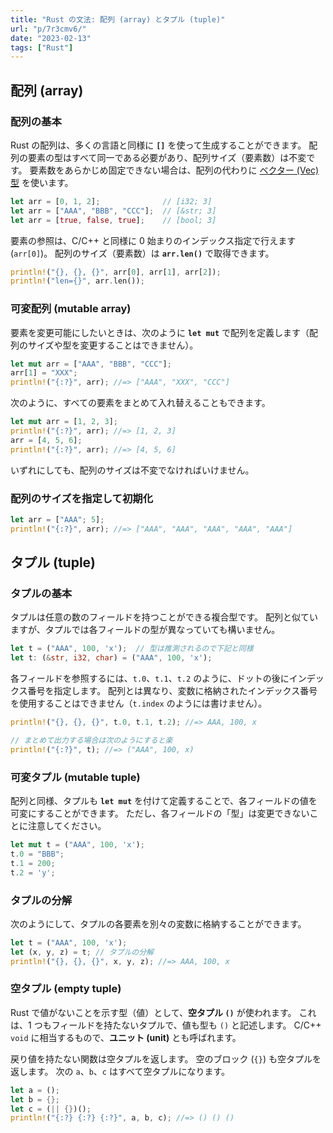 ```yaml
---
title: "Rust の文法: 配列 (array) とタプル (tuple)"
url: "p/7r3cmv6/"
date: "2023-02-13"
tags: ["Rust"]
---
```


配列 (array)
----

### 配列の基本

Rust の配列は、多くの言語と同様に __`[]`__ を使って生成することができます。
配列の要素の型はすべて同一である必要があり、配列サイズ（要素数）は不変です。
要素数をあらかじめ固定できない場合は、配列の代わりに [ベクター (Vec) 型](/p/jku3biq/) を使います。

```rust
let arr = [0, 1, 2];              // [i32; 3]
let arr = ["AAA", "BBB", "CCC"];  // [&str; 3]
let arr = [true, false, true];    // [bool; 3]
```

要素の参照は、C/C++ と同様に 0 始まりのインデックス指定で行えます (`arr[0]`)。
配列のサイズ（要素数）は __`arr.len()`__ で取得できます。

```rust
println!("{}, {}, {}", arr[0], arr[1], arr[2]);
println!("len={}", arr.len());
```

### 可変配列 (mutable array)

要素を変更可能にしたいときは、次のように __`let mut`__ で配列を定義します（配列のサイズや型を変更することはできません）。

```rust
let mut arr = ["AAA", "BBB", "CCC"];
arr[1] = "XXX";
println!("{:?}", arr); //=> ["AAA", "XXX", "CCC"]
```

次のように、すべての要素をまとめて入れ替えることもできます。

```rust
let mut arr = [1, 2, 3];
println!("{:?}", arr); //=> [1, 2, 3]
arr = [4, 5, 6];
println!("{:?}", arr); //=> [4, 5, 6]
```

いずれにしても、配列のサイズは不変でなければいけません。

### 配列のサイズを指定して初期化

```rust
let arr = ["AAA"; 5];
println!("{:?}", arr); //=> ["AAA", "AAA", "AAA", "AAA", "AAA"]
```


タプル (tuple)
---

### タプルの基本

タプルは任意の数のフィールドを持つことができる複合型です。
配列と似ていますが、タプルでは各フィールドの型が異なっていても構いません。

```rust
let t = ("AAA", 100, 'x');  // 型は推測されるので下記と同様
let t: (&str, i32, char) = ("AAA", 100, 'x');
```

各フィールドを参照するには、`t.0`、`t.1`、`t.2` のように、ドットの後にインデックス番号を指定します。
配列とは異なり、変数に格納されたインデックス番号を使用することはできません（`t.index` のようには書けません）。

```rust
println!("{}, {}, {}", t.0, t.1, t.2); //=> AAA, 100, x

// まとめて出力する場合は次のようにすると楽
println!("{:?}", t); //=> ("AAA", 100, x)
```

### 可変タプル (mutable tuple)

配列と同様、タプルも __`let mut`__ を付けて定義することで、各フィールドの値を可変にすることができます。
ただし、各フィールドの「型」は変更できないことに注意してください。

```rust
let mut t = ("AAA", 100, 'x');
t.0 = "BBB";
t.1 = 200;
t.2 = 'y';
```

### タプルの分解

次のようにして、タプルの各要素を別々の変数に格納することができます。

```rust
let t = ("AAA", 100, 'x');
let (x, y, z) = t; // タプルの分解
println!("{}, {}, {}", x, y, z); //=> AAA, 100, x
```

### 空タプル (empty tuple)

Rust で値がないことを示す型（値）として、__空タプル `()`__ が使われます。
これは、1 つもフィールドを持たないタプルで、値も型も `()` と記述します。
C/C++ `void` に相当するもので、__ユニット (unit)__ とも呼ばれます。

戻り値を持たない関数は空タプルを返します。
空のブロック (`{}`) も空タプルを返します。
次の `a`、`b`、`c` はすべて空タプルになります。

```rust
let a = ();
let b = {};
let c = (|| {})();
println!("{:?} {:?} {:?}", a, b, c); //=> () () ()
```

